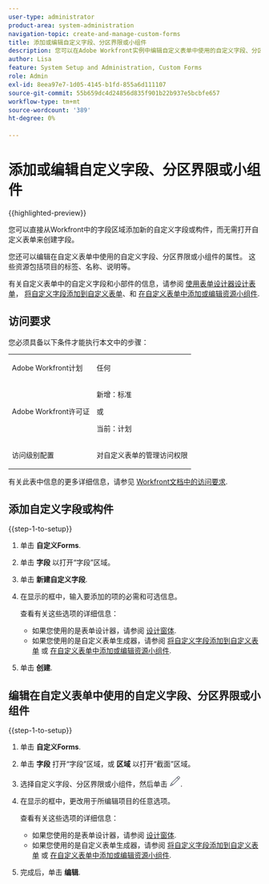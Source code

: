 ```yaml
---
user-type: administrator
product-area: system-administration
navigation-topic: create-and-manage-custom-forms
title: 添加或编辑自定义字段、分区界限或小组件
description: 您可以在Adobe Workfront实例中编辑自定义表单中使用的自定义字段、分区界限或小部件的属性。 这些资源包括项目的标签、名称、说明等。
author: Lisa
feature: System Setup and Administration, Custom Forms
role: Admin
exl-id: 8eea97e7-1d05-4145-b1fd-855a6d111107
source-git-commit: 55b659dc4d24856d835f901b22b937e5bcbfe657
workflow-type: tm+mt
source-wordcount: '389'
ht-degree: 0%

---
```


# 添加或编辑自定义字段、分区界限或小组件

{{highlighted-preview}}

<span class="preview">您可以直接从Workfront中的字段区域添加新的自定义字段或构件，而无需打开自定义表单来创建字段。</span>

您还可以编辑在自定义表单中使用的自定义字段、分区界限或小组件的属性。 这些资源包括项目的标签、名称、说明等。

有关自定义表单中的自定义字段和小部件的信息，请参阅 [使用表单设计器设计表单](/help/quicksilver/administration-and-setup/customize-workfront/create-manage-custom-forms/form-designer/design-a-form/design-a-form.md)， [将自定义字段添加到自定义表单](../../../administration-and-setup/customize-workfront/create-manage-custom-forms/add-a-custom-field-to-a-custom-form.md)、和 [在自定义表单中添加或编辑资源小组件](../../../administration-and-setup/customize-workfront/create-manage-custom-forms/add-widget-or-edit-its-properties-in-a-custom-form.md).

## 访问要求

您必须具备以下条件才能执行本文中的步骤：

<table style="table-layout:auto"> 
 <col> 
 <col> 
 <tbody> 
  <tr data-mc-conditions=""> 
   <td role="rowheader"> <p>Adobe Workfront计划</p> </td> 
   <td>任何</td> 
  </tr> 
  <tr> 
   <td role="rowheader">Adobe Workfront许可证</td> 
   <td>
   <p>新增：标准</p>
   <p>或</p>
   <p>当前：计划</p></td>
  </tr> 
  <tr data-mc-conditions=""> 
   <td role="rowheader">访问级别配置</td> 
   <td> <p>对自定义表单的管理访问权限</p> </td> 
  </tr> 
 </tbody> 
</table>

有关此表中信息的更多详细信息，请参见 [Workfront文档中的访问要求](/help/quicksilver/administration-and-setup/add-users/access-levels-and-object-permissions/access-level-requirements-in-documentation.md).

<div class="preview">

## 添加自定义字段或构件

{{step-1-to-setup}}

1. 单击 **自定义Forms**.
1. 单击 **字段** 以打开“字段”区域。
1. 单击 **新建自定义字段**.
1. 在显示的框中，输入要添加的项的必需和可选信息。

   查看有关这些选项的详细信息：
   * 如果您使用的是表单设计器，请参阅 [设计窗体](/help/quicksilver/administration-and-setup/customize-workfront/create-manage-custom-forms/form-designer/design-a-form/design-a-form.md).
   * 如果您使用的是自定义表单生成器，请参阅 [将自定义字段添加到自定义表单](../../../administration-and-setup/customize-workfront/create-manage-custom-forms/add-a-custom-field-to-a-custom-form.md) 或 [在自定义表单中添加或编辑资源小组件](../../../administration-and-setup/customize-workfront/create-manage-custom-forms/add-widget-or-edit-its-properties-in-a-custom-form.md).

1. 单击 **创建**.

</div>

## 编辑在自定义表单中使用的自定义字段、分区界限或小组件

{{step-1-to-setup}}

1. 单击 **自定义Forms**.
1. 单击 **字段** 打开“字段”区域，或 **区域** 以打开“截面”区域。
1. 选择自定义字段、分区界限或小组件，然后单击 ![“编辑”图标](assets/edit-icon.png).
1. 在显示的框中，更改用于所编辑项目的任意选项。

   查看有关这些选项的详细信息：
   * 如果您使用的是表单设计器，请参阅 [设计窗体](/help/quicksilver/administration-and-setup/customize-workfront/create-manage-custom-forms/form-designer/design-a-form/design-a-form.md).
   * 如果您使用的是自定义表单生成器，请参阅 [将自定义字段添加到自定义表单](../../../administration-and-setup/customize-workfront/create-manage-custom-forms/add-a-custom-field-to-a-custom-form.md) 或 [在自定义表单中添加或编辑资源小组件](../../../administration-and-setup/customize-workfront/create-manage-custom-forms/add-widget-or-edit-its-properties-in-a-custom-form.md).

1. 完成后，单击 **编辑**.
